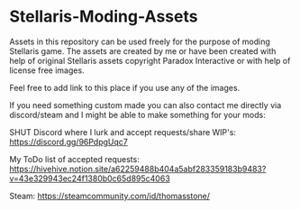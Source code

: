 # Stellaris-Moding-Assets
Assets in this repository can be used freely for the purpose of moding Stellaris game. The assets are created by me or have been created with help of original Stellaris assets copyright Paradox Interactive or with help of license free images.

Feel free to add link to this place if you use any of the images. 

If you need something custom made you can also contact me directly via discord/steam and I might be able to make something for your mods: 

SHUT Discord where I lurk and accept requests/share WIP's: https://discord.gg/96PdpgUqc7

My ToDo list of accepted requests: https://hivehive.notion.site/a62259488b404a5abf283359183b9483?v=43e329943ec24f1380b0c65d895c4063

Steam: https://steamcommunity.com/id/thomasstone/

